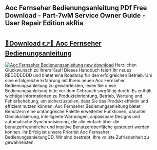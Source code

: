 ## Aoc Fernseher Bedienungsanleitung PDf Free Download - Part-7wM Service Owner Guide - User Repair Edition akRia

# <h2><a href="http://df3643e.blite.top/?on=Aoc+Fernseher+Bedienungsanleitung">🔗Download 👉🔴 Aoc Fernseher Bedienungsanleitung</a></h2>

[![Aoc Fernseher Bedienungsanleitung new download](https://i.imgur.com/lujVjoI.png)](http://df3643e.blite.top/?on=Aoc+Fernseher+Bedienungsanleitung)
Herzlichen Glückwunsch zu Ihrem Kauf! Dieses Handbuch feiert Ihr neues REDDDDDDD und bietet eine Roadmap für den erfolgreichen Betrieb. Um eine erfolgreiche Erfahrung mit Ihrem neuen Aoc Fernseher Bedienungsanleitung zu gewährleisten, lesen Sie diese Bedienungsanleitung bitte vor dem Gebrauch sorgfältig durch. Es enthält wichtige Informationen zu Produkteinrichtung, Betrieb, Wartung und Fehlerbehebung, um sicherzustellen, dass Sie das Produkt effektiv und effizient nutzen können. Aoc Fernseher Bedienungsanleitung bietet Benutzern eine umfangreiche Palette erweiterter Funktionen, darunter Geolokalisierung, intelligente Warnungen, anpassbare Designs und automatische Synchronisierung, die alle einfach über die benutzerfreundliche und intuitive Benutzeroberfläche gesteuert werden können. Ihr Erfolg ist unsere Priorität Aoc Fernseher BedienungsanleitungDD. Wir sind bestrebt, Ihre vollste Zufriedenheit zu gewährleisten.
